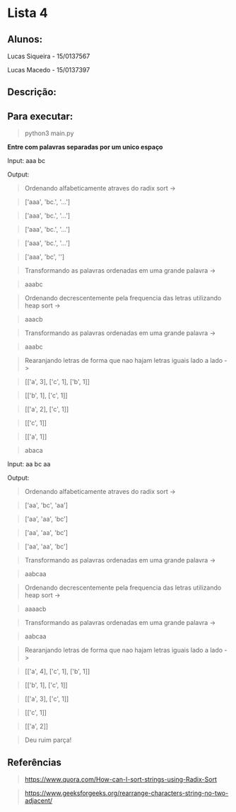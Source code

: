 # Lista 4 
## Alunos:
Lucas Siqueira - 15/0137567

Lucas Macedo - 15/0137397

## Descrição:

## Para executar:

> python3 main.py

**Entre com palavras separadas por um unico espaço**

Input: aaa bc 

Output: 

> Ordenando alfabeticamente atraves do radix sort ->

> ['aaa', 'bc.', '...']

> ['aaa', 'bc.', '...']

> ['aaa', 'bc.', '...']

> ['aaa', 'bc.', '...']

> ['aaa', 'bc', '']

> Transformando as palavras ordenadas em uma grande palavra ->

> aaabc

> Ordenando decrescentemente pela frequencia das letras utilizando heap sort ->

> aaacb

> Transformando as palavras ordenadas em uma grande palavra ->

> aaabc

> Rearanjando letras de forma que nao hajam letras iguais lado a lado ->

> [['a', 3], ['c', 1], ['b', 1]]

> [['b', 1], ['c', 1]]

> [['a', 2], ['c', 1]]

> [['c', 1]]

> [['a', 1]]

> abaca

Input: aa bc aa 

Output:

> Ordenando alfabeticamente atraves do radix sort ->

> ['aa', 'bc', 'aa']

> ['aa', 'aa', 'bc']

>['aa', 'aa', 'bc']

>['aa', 'aa', 'bc']

>Transformando as palavras ordenadas em uma grande palavra ->

>aabcaa

>Ordenando decrescentemente pela frequencia das letras utilizando heap sort ->

>aaaacb

>Transformando as palavras ordenadas em uma grande palavra ->

>aabcaa

> Rearanjando letras de forma que nao hajam letras iguais lado a lado ->

>[['a', 4], ['c', 1], ['b', 1]]

>[['b', 1], ['c', 1]]

>[['a', 3], ['c', 1]]

>[['c', 1]]

>[['a', 2]]

>Deu ruim parça!

## Referências
>https://www.quora.com/How-can-I-sort-strings-using-Radix-Sort

>https://www.geeksforgeeks.org/rearrange-characters-string-no-two-adjacent/
